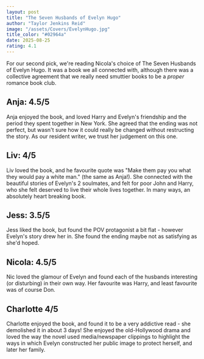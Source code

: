 ```yaml
---
layout: post
title: "The Seven Husbands of Evelyn Hugo"
author: "Taylor Jenkins Reid"
image: "/assets/Covers/EvelynHugo.jpg"
title_color: "#02964a"
date: 2025-08-25
rating: 4.1
---
```

For our second pick, we're reading Nicola's choice of The Seven Husbands of Evelyn Hugo. It was a book we all connected with, although there was a collective agreement that we really need smuttier books to be a *proper* romance book club.

## Anja: 4.5/5

Anja enjoyed the book, and loved Harry and Evelyn's friendship and the period they spent together in New York. She agreed that the ending was not perfect, but wasn't sure how it could really be changed without restructing the story. As our resident writer, we trust her judgement on this one.

## Liv: 4/5

Liv loved the book, and he favourite quote was "Make them pay you what they would pay a white man." (the same as Anja!). She connected with the beautiful stories of Evelyn's 2 soulmates, and felt for poor John and Harry, who she felt deserved to live their whole lives together. In many ways, an absolutely heart breaking book.

## Jess: 3.5/5

Jess liked the book, but found the POV protagonist a bit flat - however Evelyn's story drew her in. She found the ending maybe not as satisfying as she'd hoped.

## Nicola: 4.5/5

Nic loved the glamour of Evelyn and found each of the husbands interesting (or disturbing) in their own way. Her favourite was Harry, and least favourite was of course Don.

## Charlotte 4/5

Charlotte enjoyed the book, and found it to be a very addictive read - she demolished it in about 3 days! She enjoyed the old-Hollywood drama and loved the way the novel used media/newspaper clippings to highlight the ways in which Evelyn constructed her public image to protect herself, and later her family.